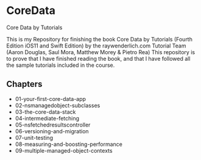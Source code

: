 # CoreData
Core Data by Tutorials


This is my Repository for finishing the book Core Data by Tutorials (Fourth Edition iOS11 and Swift Edition) by the raywenderlich.com Tutorial Team (Aaron Douglas, Saul Mora, Matthew Morey & Pietro Rea)
This repository is to prove that I have finished reading the book, and that I have followed all the sample tutorials included in the course.



## Chapters
- 01-your-first-core-data-app
- 02-nsmanagedobject-subclasses
- 03-the-core-data-stack
- 04-intermediate-fetching
- 05-nsfetchedresultscontroller
- 06-versioning-and-migration
- 07-unit-testing
- 08-measuring-and-boosting-performance
- 09-multiple-managed-object-contexts
